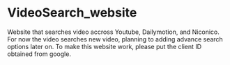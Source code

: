 VideoSearch_website
===================

Website that searches video accross Youtube, Dailymotion, and Niconico.
For now the video searches new video, planning to adding advance search options later on.
To make this website work, please put the client ID obtained from google.
